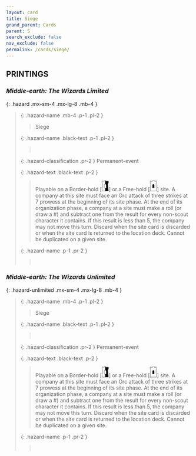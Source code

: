 ```yaml
---
layout: card
title: Siege
grand_parent: Cards
parent: S
search_exclude: false
nav_exclude: false
permalink: /cards/siege/
---
```


## PRINTINGS


### _Middle-earth: The Wizards Limited_

{: .hazard .mx-sm-4 .mx-lg-8 .mb-4 }
> {: .hazard-name .mb-4 .p-1 .pl-2 }
> > <div class="hazard-mp"></div>
> > <div class="card-name">Siege</div>
>
> {: .hazard-name .black-text .p-1 .pl-2 }
> > &nbsp;
>
> {: .hazard-classification .pr-2 }
> Permanent-event
>
> {: .hazard-text .black-text .p-2 }
> > Playable on a Border-hold \[![](/assets/images/border-hold.svg)] or a Free-hold \[![](/assets/images/free-hold.svg)] site. A company at this site must face an Orc attack of three strikes at 7 prowess at the beginning of its site phase. At the end of its organization phase, a company at a site must make a roll (or draw a #) and subtract one from the result for every non-scout character it contains. If this result is less than 5, the company may not move this turn. Discard when the site card is discarded or when the site card is returned to the location deck. Cannot be duplicated on a given site. 
>
> {: .hazard-name .p-1 .pr-2 }
> > <div class="card-shield"></div>
> > <div class="card-corruption">&nbsp;</div>

### _Middle-earth: The Wizards Unlimited_

{: .hazard-unlimited .mx-sm-4 .mx-lg-8 .mb-4 }
> {: .hazard-name .mb-4 .p-1 .pl-2 }
> > <div class="hazard-mp"></div>
> > <div class="card-name">Siege</div>
>
> {: .hazard-name .black-text .p-1 .pl-2 }
> > &nbsp;
>
> {: .hazard-classification .pr-2 }
> Permanent-event
>
> {: .hazard-text .black-text .p-2 }
> > Playable on a Border-hold \[![](/assets/images/border-hold.svg)] or a Free-hold \[![](/assets/images/free-hold.svg)] site. A company at this site must face an Orc attack of three strikes at 7 prowess at the beginning of its site phase. At the end of its organization phase, a company at a site must make a roll (or draw a #) and subtract one from the result for every non-scout character it contains. If this result is less than 5, the company may not move this turn. Discard when the site card is discarded or when the site card is returned to the location deck. Cannot be duplicated on a given site. 
>
> {: .hazard-name .p-1 .pr-2 }
> > <div class="card-shield"></div>
> > <div class="card-corruption-white">&nbsp;</div>
